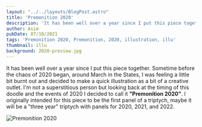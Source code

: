 ```yaml
---
layout: "../../layouts/BlogPost.astro"
title: 'Premonition 2020'
description: 'It has been well over a year since I put this piece together. Sometime before the chaos of 2020 began, around March in the States, I was feeling a little bit burnt out and decided to make a quick illustration as a bit of a creative outlet.'
author: Asim
pubDate: 07/10/2021
tags: 'Premonition 2020, Premonition, 2020, illustration, illu'
thumbnail: illu
background: 2020-preview.jpg
---
```


It has been well over a year since I put this piece together. Sometime before the chaos of 2020 began, around March in the States, I was feeling a little bit burnt out and decided to make a quick illustration as a bit of a creative outlet. I'm not a superstitious person but looking back at the timing of this doodle and the events of 2020 I decided to call it **"Premonition 2020"**. I originally intended for this piece to be the first panel of a triptych, maybe it will be a "three year" triptych with panels for 2020, 2021, and 2022.  

![Premonition 2020](/Media/blog/Premonition-2020.jpg "Premonition 2020")
